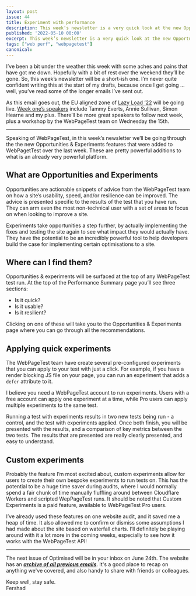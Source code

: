 ```yaml
---
layout: post
issue: 44
title: Experiment with performance
description: This week’s newsletter is a very quick look at the new Opportunities & Experiments features that were added to WebPagetTest over the last week.
published: '2022-05-10 00:00'
excerpt: This week’s newsletter is a very quick look at the new Opportunities & Experiments features that were added to WebPagetTest over the last week.
tags: ["web perf", "webpagetest"]
canonical: 
---
```

I’ve been a bit under the weather this week with some aches and pains that have got me down. Hopefully with a bit of rest over the weekend they’ll be gone. So, this week’s newsletter will be a short-ish one. I’m never quite confident writing this at the start of my drafts, because once I get going … well, you’ve read some of the longer emails I’ve sent out.

As this email goes out, the EU aligned zone of [Lazy Load ‘22](https://webdirections.org/lazyload/) will be going live. [Week one’s speakers](https://webdirections.org/lazyload/schedule.php) include Tammy Everts, Annie Sullivan, Simon Hearne and my plus. There’ll be more great speakers to follow next week, plus a workshop by the WebPageTest team on Wednesday the 15th.

***
<!-- # Experiment with performance -->

Speaking of WebPageTest, in this week’s newsletter we’ll be going through the the new Opportunities & Experiments features that were added to WebPagetTest over the last week. These are pretty powerful additions to what is an already very powerful platform.

## What are Opportunities and Experiments

Opportunities are actionable snippets of advice from the WebPageTest team on how a site’s usability, speed, and/or resilience can be improved. The advice is presented specific to the results of the test that you have run. They can arm even the most non-technical user with a set of areas to focus on when looking to improve a site.

Experiments take opportunities a step further, by actually implementing the fixes and testing the site again to see what impact they would actually have. They have the potential to be an incredibly powerful tool to help developers build the case for implementing certain optimisations to a site.

## Where can I find them?

Opportunities & experiments will be surfaced at the top of any WebPageTest test run. At the top of the Performance Summary page you’ll see three sections:

- Is it quick?
- Is it usable?
- Is it resilient?

Clicking on one of these will take you to the Opportunities & Experiments page where you can go through all the recommendations.

## Applying quick experiments

The WebPageTest team have create several pre-configured experiments that you can apply to your test with just a click. For example, if you have a render blocking JS file on your page, you can run an experiment that adds a `defer` attribute to it.

I believe you need a WebPageTest account to run experiments. Users with a free account can apply one experiment at a time, while Pro users can apply multiple experiments to the same test.

Running a test with experiments results in two new tests being run - a control, and the test with experiments applied. Once both finish, you will be presented with the results, and a comparison of key metrics between the two tests. The results that are presented are really clearly presented, and easy to understand.

## Custom experiments

Probably the feature I’m most excited about, custom experiments allow for users to create their own bespoke experiments to run tests on. This has the potential to be a huge time saver during audits, where I would normally spend a fair chunk of time manually fluffling around between Cloudflare Workers and scripted WepPageTest runs. It should be noted that Custom Experiments is a paid feature, available to WebPageTest Pro users.

I’ve already used these features on one website audit, and it saved me a heap of time. It also allowed me to confirm or dismiss some assumptions I had made about the site based on waterfall charts. I’ll definitely be playing around with it a lot more in the coming weeks, especially to see how it works with the WebPageTest API!

***

The next issue of Optimised will be in your inbox on June 24th. The website has an ***[archive of all previous emails](https://optimised.email/)***. It's a good place to recap on anything we've covered, and also handy to share with friends or colleagues.

Keep well, stay safe.  
Fershad